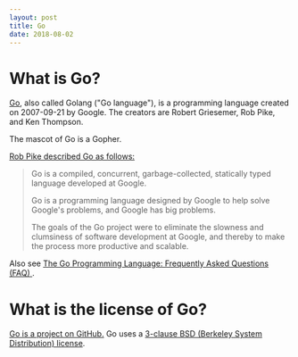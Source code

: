 ```yaml
---
layout: post
title: Go
date: 2018-08-02
---
```


# What is Go?

[Go](https://golang.org/), also called Golang ("Go language"), is a programming language created on 2007-09-21 by Google. The creators are Robert Griesemer, Rob Pike, and Ken Thompson.

The mascot of Go is a Gopher.

[Rob Pike described Go as follows:](https://talks.golang.org/2012/splash.article)

> Go is a compiled, concurrent, garbage-collected, statically typed language developed at Google.
>
> Go is a programming language designed by Google to help solve Google's problems, and Google has big problems.
>
> The goals of the Go project were to eliminate the slowness and clumsiness of software development at Google, and thereby to make the process more productive and scalable.

Also see [The Go Programming Language: Frequently Asked Questions (FAQ) ](https://golang.org/doc/faq).

# What is the license of Go?

[Go is a project on GitHub.](https://github.com/golang/go) Go uses a [3-clause BSD (Berkeley System Distribution) license](https://github.com/golang/go/blob/master/LICENSE).
